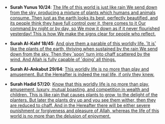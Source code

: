* __Surah Yunus 10/24__: [The life of this world is just like rain We send down from the sky, producing a mixture of plants which humans and animals consume. Then just as the earth looks its best, perfectly beautified, and its people think they have full control over it, there comes to it Our command by night or by day, so We mow it down as if it never flourished yesterday! This is how We make the signs clear for people who reflect.](https://quran.com/10/24)
 
* __Surah Al-Kahf 18/45__: [And give them a parable of this worldly life. ˹It is˺ like the plants of the earth, thriving when sustained by the rain We send down from the sky. Then they ˹soon˺ turn into chaff scattered by the wind. And Allah is fully capable of ˹doing˺ all things.](https://quran.com/18/45)

* __Surah Al-Ankabut 29/64__: [This worldly life is no more than play and amusement. But the Hereafter is indeed the real life, if only they knew.](https://quran.com/29/64)

* __Surah Hadid 57/20__: [Know that this worldly life is no more than play, amusement, luxury, mutual boasting, and competition in wealth and children. This is like rain that causes plants to grow, to the delight of the planters. But later the plants dry up and you see them wither, then they are reduced to chaff. And in the Hereafter there will be either severe punishment or forgiveness and pleasure of Allah, whereas the life of this world is no more than the delusion of enjoyment.](https://quranwbw.com/57/20)
